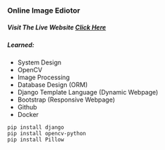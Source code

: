 ### Online Image Ediotor

##### Visit The Live Website [Click Here](https://bhyeanhasan.pythonanywhere.com/)

##### Learned:
* System Design
* OpenCV
* Image Processing
* Database Design (ORM)
* Django Template Language (Dynamic Webpage)
* Bootstrap (Responsive Webpage)
* Github
* Docker

```angular2html
pip install django
pip install opencv-python
pip install Pillow
```